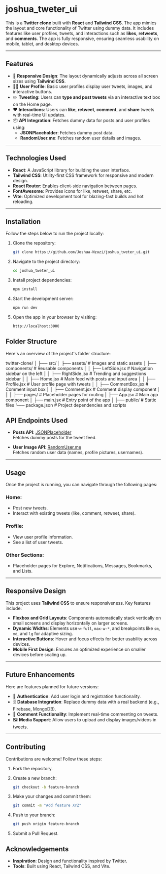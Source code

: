 # **joshua_tweter_ui**

This is a **Twitter clone** built with **React** and **Tailwind CSS**. The app mimics the layout and core functionality of Twitter using dummy data. It includes features like user profiles, tweets, and interactions such as **likes**, **retweets**, and **comments**. The app is fully responsive, ensuring seamless usability on mobile, tablet, and desktop devices.

---

## **Features**

- 🚀 **Responsive Design**: The layout dynamically adjusts across all screen sizes using **Tailwind CSS**.
- 🧑‍💻 **User Profile**: Basic user profiles display user tweets, images, and interactive buttons.
- ✏️ **Tweeting**: Users can **type and post tweets** via an interactive text box on the Home page.
- ❤️ **Interactions**: Users can **like**, **retweet**, **comment**, and **share** tweets with real-time UI updates.
- 📦 **API Integration**: Fetches dummy data for posts and user profiles using:
   - **JSONPlaceholder**: Fetches dummy post data.
   - **RandomUser.me**: Fetches random user details and images.

---

## **Technologies Used**

- **React**: A JavaScript library for building the user interface.
- **Tailwind CSS**: Utility-first CSS framework for responsive and modern design.
- **React Router**: Enables client-side navigation between pages.
- **FontAwesome**: Provides icons for like, retweet, share, etc.
- **Vite**: Optimized development tool for blazing-fast builds and hot reloading.

---

## **Installation**

Follow the steps below to run the project locally:

1. Clone the repository:

   ```bash
   git clone https://github.com/Joshua-Nzuzi/joshua_tweter_ui.git
   
2. Navigate to the project directory:

   ```bash
   cd joshua_tweter_ui
3. Install project dependencies:

    ```bash
    npm install

4. Start the development server:

    ```bash
    npm run dev

5. Open the app in your browser by visiting:

    ```bash
    http://localhost:3000

## **Folder Structure**
Here's an overview of the project's folder structure:

twitter-clone/
│
├── src/
│   ├── assets/              # Images and static assets
│   ├── components/          # Reusable components
│   │   ├── LeftSide.jsx     # Navigation sidebar on the left
│   │   ├── RightSide.jsx    # Trending and suggestions sidebar
│   │   ├── Home.jsx         # Main feed with posts and input area
│   │   ├── Profile.jsx      # User profile page with tweets
│   │   ├── CommentBox.jsx   # Comment input box
│   │   ├── Comment.jsx      # Comment display component
│   │
│   ├── pages/               # Placeholder pages for routing
│   ├── App.jsx              # Main app component
│   ├── main.jsx             # Entry point of the app
│
├── public/                  # Static files
└── package.json             # Project dependencies and scripts

## **API Endpoints Used**

- **Posts API**: [JSONPlaceholder](https://jsonplaceholder.typicode.com)  
  Fetches dummy posts for the tweet feed.

- **User Image API**: [RandomUser.me](https://randomuser.me)  
  Fetches random user data (names, profile pictures, usernames).

---

## **Usage**

Once the project is running, you can navigate through the following pages:

### **Home:**
- Post new tweets.
- Interact with existing tweets (like, comment, retweet, share).

### **Profile:**
- View user profile information.
- See a list of user tweets.

### **Other Sections:**
- Placeholder pages for Explore, Notifications, Messages, Bookmarks, and Lists.

---

## **Responsive Design**

This project uses **Tailwind CSS** to ensure responsiveness. Key features include:

- **Flexbox and Grid Layouts**: Components automatically stack vertically on small screens and display horizontally on larger screens.
- **Dynamic Widths**: Elements use `w-full`, `max-w-*`, and breakpoints like `sm`, `md`, and `lg` for adaptive sizing.
- **Interactive Buttons**: Hover and focus effects for better usability across devices.
- **Mobile First Design**: Ensures an optimized experience on smaller devices before scaling up.

---

## **Future Enhancements**

Here are features planned for future versions:

- 🔐 **Authentication**: Add user login and registration functionality.  
- 🗄️ **Database Integration**: Replace dummy data with a real backend (e.g., Firebase, MongoDB).  
- 💬 **Comment Functionality**: Implement real-time commenting on tweets.  
- 🖼️ **Media Support**: Allow users to upload and display images/videos in tweets.   

---

## **Contributing**

Contributions are welcome! Follow these steps:

1. Fork the repository.

2. Create a new branch:
   ```bash
   git checkout -b feature-branch

3. Make your changes and commit them:
   ```bash
   git commit -m "Add feature XYZ"

4. Push to your branch:
   ```bash
   git push origin feature-branch
   
5. Submit a Pull Request.

## **Acknowledgements**

- **Inspiration**: Design and functionality inspired by Twitter.
- **Tools**: Built using React, Tailwind CSS, and Vite.

